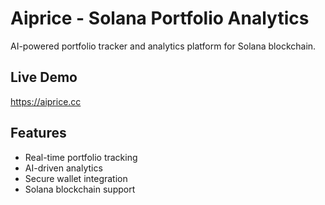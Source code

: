 # Aiprice - Solana Portfolio Analytics

AI-powered portfolio tracker and analytics platform for Solana blockchain.

## Live Demo
https://aiprice.cc

## Features
- Real-time portfolio tracking  
- AI-driven analytics
- Secure wallet integration
- Solana blockchain support
